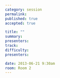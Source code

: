 ```yaml
---
category: session
permalink:
published: true
accepted: true

title: ""
summary:
presenters:
track:
difficulty:
presenters: 

date: 2013-06-21 9:30am
room: Room 2
---
```



